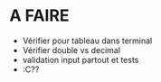 # A FAIRE

- Vérifier pour tableau dans terminal
- Vérifier double vs decimal
- validation input partout et tests
- :C?? $$$$
